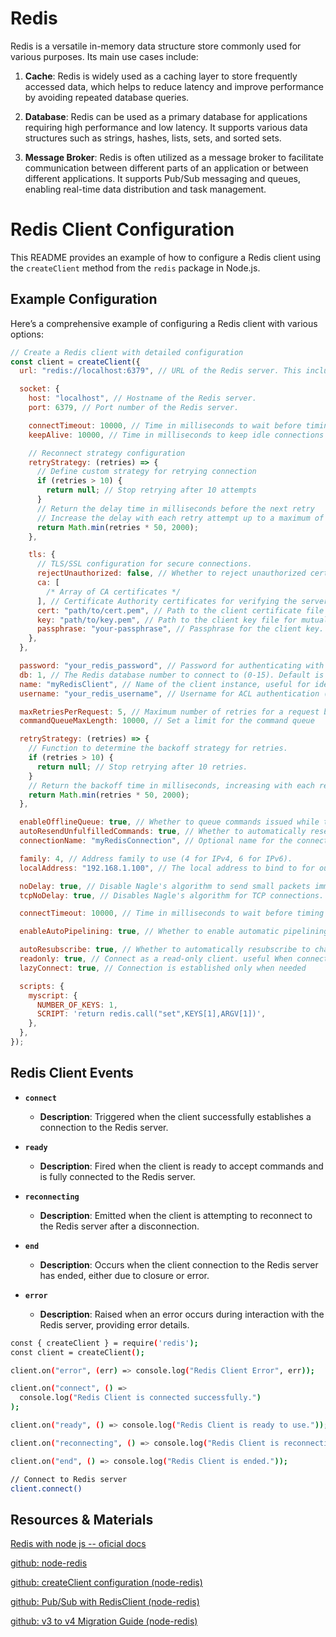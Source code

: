 # Redis

Redis is a versatile in-memory data structure store commonly used for various purposes. Its main use cases include:

1. **Cache**: Redis is widely used as a caching layer to store frequently accessed data, which helps to reduce latency and improve performance by avoiding repeated database queries.

2. **Database**: Redis can be used as a primary database for applications requiring high performance and low latency. It supports various data structures such as strings, hashes, lists, sets, and sorted sets.

3. **Message Broker**: Redis is often utilized as a message broker to facilitate communication between different parts of an application or between different applications. It supports Pub/Sub messaging and queues, enabling real-time data distribution and task management.

# Redis Client Configuration

This README provides an example of how to configure a Redis client using the `createClient` method from the `redis` package in Node.js.

## Example Configuration

Here’s a comprehensive example of configuring a Redis client with various options:

```javascript
// Create a Redis client with detailed configuration
const client = createClient({
  url: "redis://localhost:6379", // URL of the Redis server. This includes the protocol, host, and port.

  socket: {
    host: "localhost", // Hostname of the Redis server.
    port: 6379, // Port number of the Redis server.

    connectTimeout: 10000, // Time in milliseconds to wait before timing out on connection attempts (10 seconds).
    keepAlive: 10000, // Time in milliseconds to keep idle connections alive (10 seconds).

    // Reconnect strategy configuration
    retryStrategy: (retries) => {
      // Define custom strategy for retrying connection
      if (retries > 10) {
        return null; // Stop retrying after 10 attempts
      }
      // Return the delay time in milliseconds before the next retry
      // Increase the delay with each retry attempt up to a maximum of 2 seconds
      return Math.min(retries * 50, 2000);
    },

    tls: {
      // TLS/SSL configuration for secure connections.
      rejectUnauthorized: false, // Whether to reject unauthorized certificates. Set to true in production for security.
      ca: [
        /* Array of CA certificates */
      ], // Certificate Authority certificates for verifying the server's certificate.
      cert: "path/to/cert.pem", // Path to the client certificate file for mutual TLS authentication.
      key: "path/to/key.pem", // Path to the client key file for mutual TLS authentication.
      passphrase: "your-passphrase", // Passphrase for the client key.
    },
  },

  password: "your_redis_password", // Password for authenticating with the Redis server.
  db: 1, // The Redis database number to connect to (0-15). Default is 0.
  name: "myRedisClient", // Name of the client instance, useful for identifying the client in logs and monitoring.
  username: "your_redis_username", // Username for ACL authentication (if Redis server supports ACLs)

  maxRetriesPerRequest: 5, // Maximum number of retries for a request before giving up.
  commandQueueMaxLength: 10000, // Set a limit for the command queue

  retryStrategy: (retries) => {
    // Function to determine the backoff strategy for retries.
    if (retries > 10) {
      return null; // Stop retrying after 10 retries.
    }
    // Return the backoff time in milliseconds, increasing with each retry up to 2 seconds.
    return Math.min(retries * 50, 2000);
  },

  enableOfflineQueue: true, // Whether to queue commands issued while the client is offline, and send them once connected.
  autoResendUnfulfilledCommands: true, // Whether to automatically resend commands that were not fulfilled due to a connection loss.
  connectionName: "myRedisConnection", // Optional name for the connection for monitoring and diagnostics.

  family: 4, // Address family to use (4 for IPv4, 6 for IPv6).
  localAddress: "192.168.1.100", // The local address to bind to for outgoing connections.

  noDelay: true, // Disable Nagle's algorithm to send small packets immediately.
  tcpNoDelay: true, // Disables Nagle's algorithm for TCP connections.

  connectTimeout: 10000, // Time in milliseconds to wait before timing out on connection attempts (10 seconds). (Repeated for clarity)

  enableAutoPipelining: true, // Whether to enable automatic pipelining for sending multiple commands at once to improve performance.

  autoResubscribe: true, // Whether to automatically resubscribe to channels after reconnecting.
  readonly: true, // Connect as a read-only client. useful When connecting to a replica.
  lazyConnect: true, // Connection is established only when needed

  scripts: {
    myscript: {
      NUMBER_OF_KEYS: 1,
      SCRIPT: 'return redis.call("set",KEYS[1],ARGV[1])',
    },
  },
});
```

## Redis Client Events

- **`connect`**

  - **Description**: Triggered when the client successfully establishes a connection to the Redis server.

- **`ready`**

  - **Description**: Fired when the client is ready to accept commands and is fully connected to the Redis server.

- **`reconnecting`**

  - **Description**: Emitted when the client is attempting to reconnect to the Redis server after a disconnection.

- **`end`**

  - **Description**: Occurs when the client connection to the Redis server has ended, either due to closure or error.

- **`error`**
  - **Description**: Raised when an error occurs during interaction with the Redis server, providing error details.

```bash
const { createClient } = require('redis');
const client = createClient();

client.on("error", (err) => console.log("Redis Client Error", err));

client.on("connect", () =>
  console.log("Redis Client is connected successfully.")
);

client.on("ready", () => console.log("Redis Client is ready to use."));

client.on("reconnecting", () => console.log("Redis Client is reconnecting."));

client.on("end", () => console.log("Redis Client is ended."));

// Connect to Redis server
client.connect()
```

## Resources & Materials

[Redis with node js -- oficial docs](https://redis.io/docs/latest/develop/connect/clients/nodejs/)

[github: node-redis](https://github.com/redis/node-redis)

[github: createClient configuration (node-redis)](https://github.com/redis/node-redis/blob/master/docs/client-configuration.md)

[github: Pub/Sub with RedisClient (node-redis)](https://github.com/redis/node-redis/blob/master/docs/pub-sub.md)

[github: v3 to v4 Migration Guide (node-redis)](https://github.com/redis/node-redis/blob/master/docs/v3-to-v4.md)
